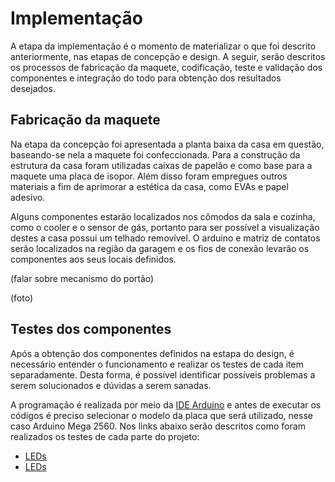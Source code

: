 # Implementação

A etapa da implementação é o momento de materializar o que foi descrito anteriormente, nas etapas de concepção e design. A seguir, serão descritos os processos de fabricação da maquete, codificação, teste e validação dos componentes e integração do todo para obtenção dos resultados desejados. 

## Fabricação da maquete

Na etapa da concepção foi apresentada a planta baixa da casa em questão, baseando-se nela a maquete foi confeccionada. Para a construção da estrutura da casa foram utilizadas caixas de papelão e como base para a maquete uma placa de isopor. Além disso foram empregues outros materiais a fim de aprimorar a estética da casa, como EVAs e papel adesivo.

Alguns componentes estarão localizados nos cômodos da sala e cozinha, como o cooler e o sensor de gás, portanto para ser possível a visualização destes a casa possui um telhado removível. O arduino e matriz de contatos serão localizados na região da garagem e os fios de conexão levarão os componentes aos seus locais definidos.

(falar sobre mecanismo do portão)

(foto)

## Testes dos componentes 

Após a obtenção dos componentes definidos na estapa do design, é necessário entender o funcionamento e realizar os testes de cada item separadamente. Desta forma, é possível identificar possíveis problemas a serem solucionados e dúvidas a serem sanadas.

A programação é realizada por meio da [IDE Arduino](https://www.arduino.cc/en/software) e antes de executar os códigos é preciso selecionar o modelo da placa que será utilizado, nesse caso Arduino Mega 2560. Nos links abaixo serão descritos como foram realizados os testes de cada parte do projeto:

* [LEDs](./Testes/LEDs.md)
* [LEDs](./Testes/monitor_serial.md)

